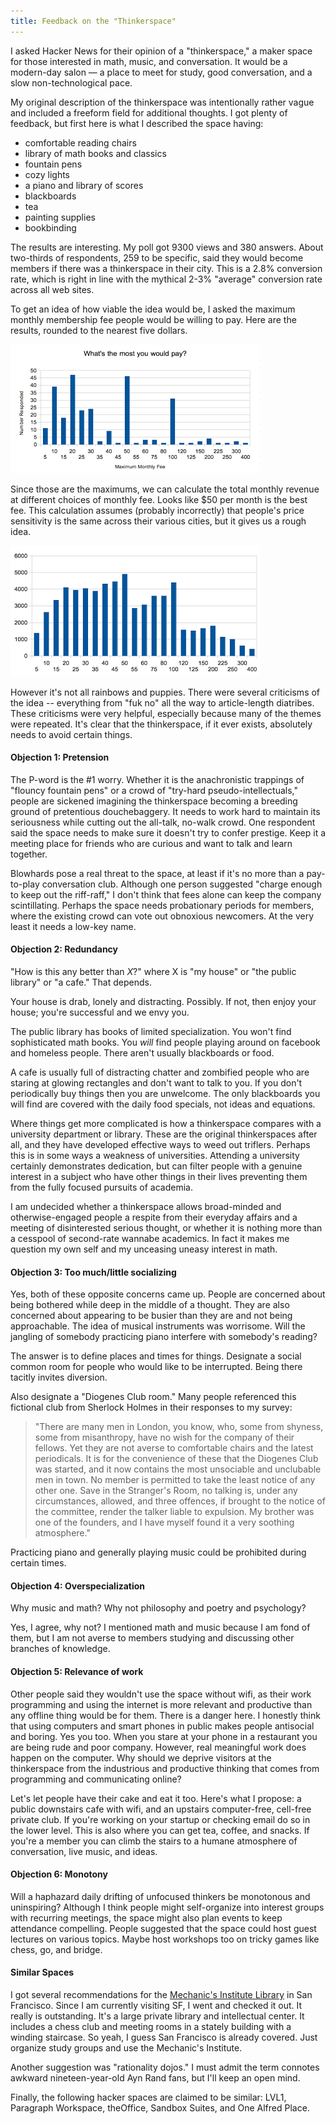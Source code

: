 ```yaml
---
title: Feedback on the "Thinkerspace"
---
```


I asked Hacker News for their opinion of a "thinkerspace," a maker
space for those interested in math, music, and conversation. It
would be a modern-day salon — a place to meet for study, good
conversation, and a slow non-technological pace.

My original description of the thinkerspace was intentionally rather
vague and included a freeform field for additional thoughts. I got
plenty of feedback, but first here is what I described the space
having:

* comfortable reading chairs
* library of math books and classics
* fountain pens
* cozy lights
* a piano and library of scores
* blackboards
* tea
* painting supplies
* bookbinding

The results are interesting. My poll got 9300 views and 380 answers.
About two-thirds of respondents, 259 to be specific, said they would
become members if there was a thinkerspace in their city. This is
a 2.8% conversion rate, which is right in line with the mythical
2-3% "average" conversion rate across all web sites.

To get an idea of how viable the idea would be, I asked the maximum
monthly membership fee people would be willing to pay. Here are the
results, rounded to the nearest five dollars.

![thinkerspace fees](/images/thinkerspace-fee.png)

Since those are the maximums, we can calculate the total monthly
revenue at different choices of monthly fee. Looks like $50 per
month is the best fee. This calculation assumes (probably incorrectly)
that people's price sensitivity is the same across their various
cities, but it gives us a rough idea.

![thinkerspace revenue](/images/thinkerspace-revenue.png)

However it's not all rainbows and puppies. There were several
criticisms of the idea -- everything from "fuk no" all the way to
article-length diatribes. These criticisms were very helpful,
especially because many of the themes were repeated. It's clear
that the thinkerspace, if it ever exists, absolutely needs to avoid
certain things.

#### Objection 1: Pretension

The P-word is the #1 worry. Whether it is the anachronistic trappings
of "flouncy fountain pens" or a crowd of "try-hard pseudo-intellectuals,"
people are sickened imagining the thinkerspace becoming a breeding
ground of pretentious douchebaggery. It needs to work hard to
maintain its seriousness while cutting out the all-talk, no-walk
crowd. One respondent said the space needs to make sure it doesn't
try to confer prestige. Keep it a meeting place for friends who are
curious and want to talk and learn together.

Blowhards pose a real threat to the space, at least if it's no more
than a pay-to-play conversation club. Although one person suggested
"charge enough to keep out the riff-raff," I don't think that fees
alone can keep the company scintillating. Perhaps the space needs
probationary periods for members, where the existing crowd can vote
out obnoxious newcomers. At the very least it needs a low-key name.

#### Objection 2: Redundancy

"How is this any better than *X*?" where X is "my house" or "the
public library" or "a cafe." That depends.

Your house is drab, lonely and distracting. Possibly. If not, then
enjoy your house; you're successful and we envy you.

The public library has books of limited specialization. You won't
find sophisticated math books. You *will* find people playing around
on facebook and homeless people. There aren't usually blackboards
or food.

A cafe is usually full of distracting chatter and zombified people
who are staring at glowing rectangles and don't want to talk to
you. If you don't periodically buy things then you are unwelcome.
The only blackboards you will find are covered with the daily food
specials, not ideas and equations.

Where things get more complicated is how a thinkerspace compares
with a university department or library. These are the original
thinkerspaces after all, and they have developed effective ways to
weed out triflers. Perhaps this is in some ways a weakness of
universities. Attending a university certainly demonstrates dedication,
but can filter people with a genuine interest in a subject who have
other things in their lives preventing them from the fully focused
pursuits of academia.

I am undecided whether a thinkerspace allows broad-minded and
otherwise-engaged people a respite from their everyday affairs and
a meeting of disinterested serious thought, or whether it is nothing
more than a cesspool of second-rate wannabe academics. In fact it
makes me question my own self and my unceasing uneasy interest in
math.

#### Objection 3: Too much/little socializing

Yes, both of these opposite concerns came up. People are concerned
about being bothered while deep in the middle of a thought. They
are also concerned about appearing to be busier than they are and
not being approachable. The idea of musical instruments was worrisome.
Will the jangling of somebody practicing piano interfere with
somebody's reading?

The answer is to define places and times for things. Designate a
social common room for people who would like to be interrupted.
Being there tacitly invites diversion.

Also designate a "Diogenes Club room." Many people referenced this
fictional club from Sherlock Holmes in their responses to my survey:

> "There are many men in London, you know, who, some from shyness,
some from misanthropy, have no wish for the company of their fellows.
Yet they are not averse to comfortable chairs and the latest
periodicals. It is for the convenience of these that the Diogenes
Club was started, and it now contains the most unsociable and
unclubable men in town. No member is permitted to take the least
notice of any other one. Save in the Stranger's Room, no talking
is, under any circumstances, allowed, and three offences, if brought
to the notice of the committee, render the talker liable to expulsion.
My brother was one of the founders, and I have myself found it a
very soothing atmosphere."

Practicing piano and generally playing music could be prohibited
during certain times.

#### Objection 4: Overspecialization

Why music and math? Why not philosophy and poetry and psychology?

Yes, I agree, why not? I mentioned math and music because I am fond
of them, but I am not averse to members studying and discussing
other branches of knowledge.

#### Objection 5: Relevance of work

Other people said they wouldn't use the space without wifi, as their
work programming and using the internet is more relevant and
productive than any offline thing would be for them. There is a
danger here. I honestly think that using computers and smart phones
in public makes people antisocial and boring. Yes you too. When you
stare at your phone in a restaurant you are being rude and poor
company. However, real meaningful work does happen on the computer.
Why should we deprive visitors at the thinkerspace from the industrious
and productive thinking that comes from programming and communicating
online?

Let's let people have their cake and eat it too. Here's what I
propose: a public downstairs cafe with wifi, and an upstairs
computer-free, cell-free private club. If you're working on your
startup or checking email do so in the lower level. This is also
where you can get tea, coffee, and snacks. If you're a member you
can climb the stairs to a humane atmosphere of conversation, live
music, and ideas.

#### Objection 6: Monotony

Will a haphazard daily drifting of unfocused thinkers be monotonous
and uninspiring? Although I think people might self-organize into
interest groups with recurring meetings, the space might also plan
events to keep attendance compelling. People suggested that the
space could host guest lectures on various topics. Maybe host
workshops too on tricky games like chess, go, and bridge.

#### Similar Spaces

I got several recommendations for the [Mechanic's Institute
Library](http://www.milibrary.org/) in San Francisco. Since I am
currently visiting SF, I went and checked it out. It really is
outstanding. It's a large private library and intellectual center.
It includes a chess club and meeting rooms in a stately building
with a winding staircase. So yeah, I guess San Francisco is already
covered. Just organize study groups and use the Mechanic's Institute.

Another suggestion was "rationality dojos." I must admit the term
connotes awkward nineteen-year-old Ayn Rand fans, but I'll keep an
open mind.

Finally, the following hacker spaces are claimed to be similar:
LVL1, Paragraph Workspace, theOffice, Sandbox Suites, and One Alfred
Place.
